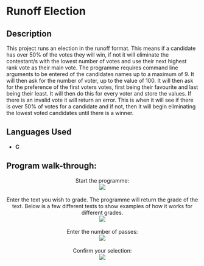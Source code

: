 # <h1>Runoff Election</h1>

<h2>Description</h2>
This project runs an election in the runoff format. This means if a candidate has over 50% of the votes they will win, if not it will eliminate the contestant/s with the lowest number of votes and use their next highest rank vote as their main vote. The programme requires command line arguments to be entered of the candidates names up to a maximum of 9. It will then ask for the number of voter, up to the value of 100. It will then ask for the preference of the first voters votes, first being their favourite and last being their least. It will then do this for every voter and store the values. If there is an invalid vote it will return an error. This is when it will see if there is over 50% of votes for a candidate and if not, then it will begin eliminating the lowest voted candidates until there is a winner. 
<br />


<h2>Languages Used</h2>

- <b>C</b> 

<h2>Program walk-through:</h2>

<p align="center">
Start the programme: <br/>
<img src="https://i.imgur.com/yu9wz4n.png"/>
<br />
<br />
Enter the text you wish to grade. The programme will return the grade of the text. Below is a few different tests to show examples of how it works for different grades. <br/>
<img src="https://i.imgur.com/fmRZqUH.png"/>
<br />
<br />
Enter the number of passes: <br/>
<img src="https://i.imgur.com/r5C1Ydq.png"/>
<br />
<br />
Confirm your selection:  <br/>
<img src="https://i.imgur.com/eLyTPal.png"/>
<br />
<br />
</p>

<!--
 ```diff
- text in red
+ text in green
! text in orange
# text in gray
@@ text in purple (and bold)@@
```
--!>
